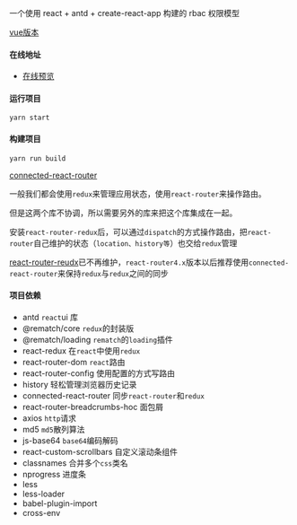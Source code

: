 一个使用 react + antd + create-react-app 构建的 rbac 权限模型

[vue版本](https://github.com/qyhever/e-admin-vue/)


#### 在线地址

- [在线预览](https://qyhever.com/e-admin-react)



#### 运行项目

```shell
yarn start
```



#### 构建项目

```shell
yarn run build
```



[connected-react-router](https://github.com/supasate/connected-react-router)

一般我们都会使用`redux`来管理应用状态，使用`react-router`来操作路由。

但是这两个库不协调，所以需要另外的库来把这个库集成在一起。

安装`react-router-redux`后，可以通过`dispatch`的方式操作路由，把`react-router`自己维护的状态（`location、history等`）也交给`redux`管理

[react-router-reudx](https://github.com/reactjs/react-router-redux)已不再维护，`react-router4.x`版本以后推荐使用`connected-react-router`来保持`redux`与`redux`之间的同步

#### 项目依赖

- antd `react`ui 库
- @rematch/core `redux`的封装版
- @rematch/loading `rematch`的`loading`插件
- react-redux 在`react`中使用`redux`
- react-router-dom `react`路由
- react-router-config 使用配置的方式写路由
- history 轻松管理浏览器历史记录
- connected-react-router 同步`react-router`和`redux`
- react-router-breadcrumbs-hoc 面包屑
- axios `http`请求
- md5 `md5`散列算法
- js-base64 `base64`编码解码
- react-custom-scrollbars 自定义滚动条组件
- classnames 合并多个`css`类名
- nprogress 进度条
- less
- less-loader
- babel-plugin-import
- cross-env
